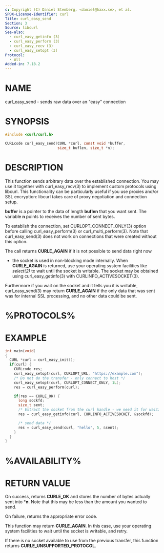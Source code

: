 ```yaml
---
c: Copyright (C) Daniel Stenberg, <daniel@haxx.se>, et al.
SPDX-License-Identifier: curl
Title: curl_easy_send
Section: 3
Source: libcurl
See-also:
  - curl_easy_getinfo (3)
  - curl_easy_perform (3)
  - curl_easy_recv (3)
  - curl_easy_setopt (3)
Protocol:
  - All
Added-in: 7.18.2
---
```


# NAME

curl_easy_send - sends raw data over an "easy" connection

# SYNOPSIS

~~~c
#include <curl/curl.h>

CURLcode curl_easy_send(CURL *curl, const void *buffer,
                        size_t buflen, size_t *n);
~~~

# DESCRIPTION

This function sends arbitrary data over the established connection. You may
use it together with curl_easy_recv(3) to implement custom protocols
using libcurl. This functionality can be particularly useful if you use
proxies and/or SSL encryption: libcurl takes care of proxy negotiation and
connection setup.

**buffer** is a pointer to the data of length **buflen** that you want
sent. The variable **n** points to receives the number of sent bytes.

To establish the connection, set CURLOPT_CONNECT_ONLY(3) option before
calling curl_easy_perform(3) or curl_multi_perform(3). Note that
curl_easy_send(3) does not work on connections that were created without
this option.

The call returns **CURLE_AGAIN** if it is not possible to send data right now
- the socket is used in non-blocking mode internally. When **CURLE_AGAIN**
is returned, use your operating system facilities like *select(2)* to wait
until the socket is writable. The socket may be obtained using
curl_easy_getinfo(3) with CURLINFO_ACTIVESOCKET(3).

Furthermore if you wait on the socket and it tells you it is writable,
curl_easy_send(3) may return **CURLE_AGAIN** if the only data that was sent
was for internal SSL processing, and no other data could be sent.

# %PROTOCOLS%

# EXAMPLE

~~~c
int main(void)
{
  CURL *curl = curl_easy_init();
  if(curl) {
    CURLcode res;
    curl_easy_setopt(curl, CURLOPT_URL, "https://example.com");
    /* Do not do the transfer - only connect to host */
    curl_easy_setopt(curl, CURLOPT_CONNECT_ONLY, 1L);
    res = curl_easy_perform(curl);

    if(res == CURLE_OK) {
      long sockfd;
      size_t sent;
      /* Extract the socket from the curl handle - we need it for waiting. */
      res = curl_easy_getinfo(curl, CURLINFO_ACTIVESOCKET, &sockfd);

      /* send data */
      res = curl_easy_send(curl, "hello", 5, &sent);
    }
  }
}
~~~

# %AVAILABILITY%

# RETURN VALUE

On success, returns **CURLE_OK** and stores the number of bytes actually
sent into ***n**. Note that this may be less than the amount you wanted to
send.

On failure, returns the appropriate error code.

This function may return **CURLE_AGAIN**. In this case, use your operating
system facilities to wait until the socket is writable, and retry.

If there is no socket available to use from the previous transfer, this
function returns **CURLE_UNSUPPORTED_PROTOCOL**.
